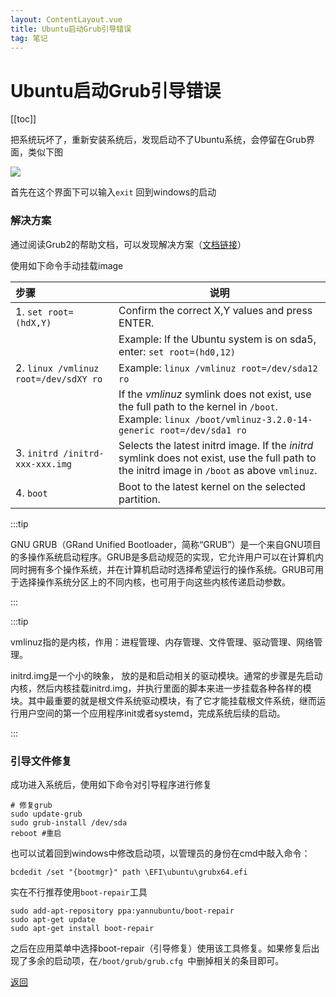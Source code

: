 ```yaml
---
layout: ContentLayout.vue
title: Ubuntu启动Grub引导错误
tag: 笔记
---
```


# Ubuntu启动Grub引导错误

[[toc]]

把系统玩坏了，重新安装系统后，发现启动不了Ubuntu系统，会停留在Grub界面，类似下图

![](./grub.png)

首先在这个界面下可以输入`exit` 回到windows的启动

### 解决方案

通过阅读Grub2的帮助文档，可以发现解决方案（[文档链接](https://help.ubuntu.com/community/Grub2/Troubleshooting)）

使用如下命令手动挂载image

| 步骤                                  | 说明                                                         |
| :------------------------------------ | ------------------------------------------------------------ |
| 1. `set root=(hdX,Y)`                 | Confirm the correct X,Y values and press ENTER.              |
|                                       | Example: If the Ubuntu system is on sda5, enter:  `set root=(hd0,12)` |
| 2. `linux /vmlinuz root=/dev/sdXY ro` | Example: `linux /vmlinuz root=/dev/sda12 ro`                 |
|                                       | If the *vmlinuz* symlink does not exist, use the full path to the kernel in `/boot`. Example: `linux /boot/vmlinuz-3.2.0-14-generic root=/dev/sda1 ro` |
| 3. `initrd /initrd-xxx-xxx.img`               | Selects the latest initrd image. If the *initrd* symlink does not exist, use the full path to the initrd image in `/boot` as above `vmlinuz`. |
| 4. `boot`                             | Boot to the latest kernel on the selected partition.         |

:::tip

GNU GRUB（GRand Unified Bootloader，简称“GRUB”）是一个来自GNU项目的多操作系统启动程序。GRUB是多启动规范的实现，它允许用户可以在计算机内同时拥有多个操作系统，并在计算机启动时选择希望运行的操作系统。GRUB可用于选择操作系统分区上的不同内核，也可用于向这些内核传递启动参数。

:::



:::tip

vmlinuz指的是内核，作用：进程管理、内存管理、文件管理、驱动管理、网络管理。

initrd.img是一个小的映象， 放的是和启动相关的驱动模块。通常的步骤是先启动内核，然后内核挂载initrd.img，并执行里面的脚本来进一步挂载各种各样的模块。其中最重要的就是根文件系统驱动模块，有了它才能挂载根文件系统，继而运行用户空间的第一个应用程序init或者systemd，完成系统后续的启动。

:::

### 引导文件修复

成功进入系统后，使用如下命令对引导程序进行修复

```shell
# 修复grub
sudo update-grub
sudo grub-install /dev/sda 
reboot #重启
```

也可以试着回到windows中修改启动项，以管理员的身份在cmd中敲入命令：

`bcdedit /set "{bootmgr}" path \EFI\ubuntu\grubx64.efi`

实在不行推荐使用`boot-repair`工具

```shell
sudo add-apt-repository ppa:yannubuntu/boot-repair
sudo apt-get update
sudo apt-get install boot-repair
```

之后在应用菜单中选择boot-repair（引导修复）使用该工具修复。如果修复后出现了多余的启动项，在`/boot/grub/grub.cfg `中删掉相关的条目即可。

[返回](/zh/blogs/)
 
 <Comment lang="zh-CN"/> 
 
 
 <Comment lang="zh-CN"/> 
 